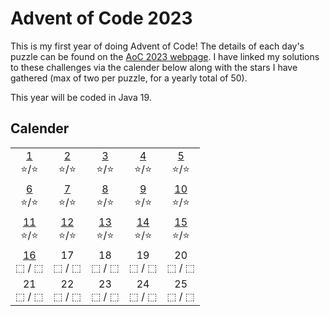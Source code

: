 # Advent of Code 2023
This is my first year of doing Advent of Code! The details of each day's puzzle can be found on the [AoC 2023 webpage](https://adventofcode.com/2023). I have linked my solutions to these challenges via the calender below along with the stars I have gathered (max of two per puzzle, for a yearly total of 50).

This year will be coded in Java 19.

## Calender
|     |     |     |     |     |
| :-: | :-: | :-: | :-: | :-: |
 [1](src/Day01.java)<br>⭐/⭐ |  [2](src/Day02.java)<br>⭐/⭐ |  [3](src/Day03.java)<br>⭐/⭐ |  [4](src/Day04.java)<br>⭐/⭐ |  [5](src/Day05.java)<br>⭐/⭐
 [6](src/Day06.java)<br>⭐/⭐ |  [7](src/Day07.java)<br>⭐/⭐ |  [8](src/Day08.java)<br>⭐/⭐ |  [9](src/Day09.java)<br>⭐/⭐ | [10](src/Day10.java)<br>⭐/⭐
[11](src/Day11.java)<br>⭐/⭐ | [12](src/Day12.java)<br>⭐/⭐ | [13](src/Day13.java)<br>⭐/⭐ | [14](src/Day14.java)<br>⭐/⭐ | [15](src/Day15.java)<br>⭐/⭐
[16](src/Day16.java)<br>⬚&nbsp;/&nbsp;⬚ | 17<br>⬚&nbsp;/&nbsp;⬚ | 18<br>⬚&nbsp;/&nbsp;⬚  | 19<br>⬚&nbsp;/&nbsp;⬚  | 20<br>⬚&nbsp;/&nbsp;⬚
21<br>⬚&nbsp;/&nbsp;⬚ | 22<br>⬚&nbsp;/&nbsp;⬚ | 23<br>⬚&nbsp;/&nbsp;⬚ | 24<br>⬚&nbsp;/&nbsp;⬚ | 25<br>⬚&nbsp;/&nbsp;⬚
